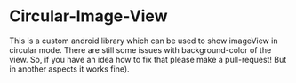 # Circular-Image-View
This is a custom android library which can be used to show imageView in circular mode. There are still some issues with background-color of the view. So, if you have an idea how to fix that please make a pull-request! But in another aspects it works fine).
